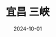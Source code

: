 ---
date: 2024-10-01
featured_image: DSC_1439.JPG
title: 宜昌 三峡
featured: false
private: false
description: 宜昌 三峡
weight: 1
---